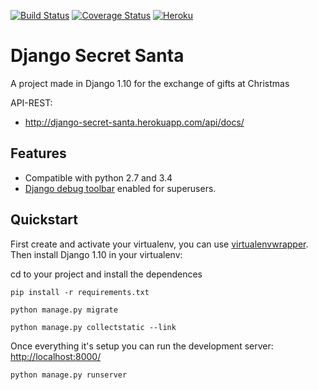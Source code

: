 [![Build Status](https://travis-ci.org/sergiormb/django-secret-santa.svg?branch=master)](https://travis-ci.org/sergiormb/django-secret-santa)
[![Coverage Status](https://coveralls.io/repos/github/sergiormb/django-secret-santa/badge.svg?branch=master)](https://coveralls.io/github/sergiormb/django-secret-santa?branch=master)
[![Heroku](https://heroku-badge.herokuapp.com/?app=django-secret-santa)](http://django-secret-santa.herokuapp.com)

# Django Secret Santa #

A project made in Django 1.10 for the exchange of gifts at Christmas

API-REST: 
- http://django-secret-santa.herokuapp.com/api/docs/

## Features ##

- Compatible with python 2.7 and 3.4
- [Django debug toolbar](http://django-debug-toolbar.readthedocs.org/) enabled for superusers.

## Quickstart ##

First create and activate your virtualenv, you can use [virtualenvwrapper](https://virtualenvwrapper.readthedocs.org/en/latest/). Then install Django 1.10 in your virtualenv:

cd to your project and install the dependences

    pip install -r requirements.txt
 
    python manage.py migrate

    python manage.py collectstatic --link

Once everything it's setup you can run the development server: [http://localhost:8000/](http://localhost:8000/)

    python manage.py runserver


